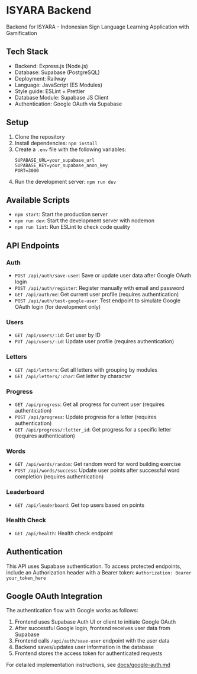 # ISYARA Backend

Backend for ISYARA - Indonesian Sign Language Learning Application with Gamification

## Tech Stack

- Backend: Express.js (Node.js)
- Database: Supabase (PostgreSQL)
- Deployment: Railway
- Language: JavaScript (ES Modules)
- Style guide: ESLint + Prettier
- Database Module: Supabase JS Client
- Authentication: Google OAuth via Supabase

## Setup

1. Clone the repository
2. Install dependencies: `npm install`
3. Create a `.env` file with the following variables:
   ```
   SUPABASE_URL=your_supabase_url
   SUPABASE_KEY=your_supabase_anon_key
   PORT=3000
   ```
4. Run the development server: `npm run dev`

## Available Scripts

- `npm start`: Start the production server
- `npm run dev`: Start the development server with nodemon
- `npm run lint`: Run ESLint to check code quality

## API Endpoints

### Auth
- `POST /api/auth/save-user`: Save or update user data after Google OAuth login
- `POST /api/auth/register`: Register manually with email and password
- `GET /api/auth/me`: Get current user profile (requires authentication)
- `POST /api/auth/test-google-user`: Test endpoint to simulate Google OAuth login (for development only)

### Users
- `GET /api/users/:id`: Get user by ID
- `PUT /api/users/:id`: Update user profile (requires authentication)

### Letters
- `GET /api/letters`: Get all letters with grouping by modules
- `GET /api/letters/:char`: Get letter by character

### Progress
- `GET /api/progress`: Get all progress for current user (requires authentication)
- `POST /api/progress`: Update progress for a letter (requires authentication)
- `GET /api/progress/:letter_id`: Get progress for a specific letter (requires authentication)

### Words
- `GET /api/words/random`: Get random word for word building exercise
- `POST /api/words/success`: Update user points after successful word completion (requires authentication)

### Leaderboard
- `GET /api/leaderboard`: Get top users based on points

### Health Check
- `GET /api/health`: Health check endpoint

## Authentication

This API uses Supabase authentication. To access protected endpoints, include an Authorization header with a Bearer token: 
`Authorization: Bearer your_token_here`

## Google OAuth Integration

The authentication flow with Google works as follows:

1. Frontend uses Supabase Auth UI or client to initiate Google OAuth
2. After successful Google login, frontend receives user data from Supabase
3. Frontend calls `/api/auth/save-user` endpoint with the user data
4. Backend saves/updates user information in the database
5. Frontend stores the access token for authenticated requests

For detailed implementation instructions, see [docs/google-auth.md](docs/google-auth.md) 
